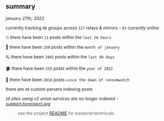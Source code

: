 
## summary
_january 27th, 2022_

currently tracking `88` groups across `127` relays & mirrors - _`53` currently online_

⏲ there have been `11` posts within the `last 24 hours`

🦈 there have been `259` posts within the `month of january`

🪐 there have been `1041` posts within the `last 90 days`

🏚 there have been `255` posts within the `year of 2022`

🦕 there have been `2616` posts `since the dawn of ransomwatch`

there are `48` custom parsers indexing posts

_`20` sites using v2 onion services are no longer indexed - [support.torproject.org](https://support.torproject.org/onionservices/v2-deprecation/)_

> see the project [README](https://github.com/thetanz/ransomwatch#ransomwatch--) for backend technicals
